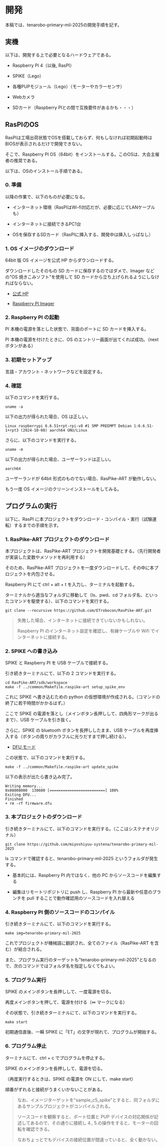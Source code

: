 # 開発

本稿では、tenarobo-primary-mil-2025の開発手順を記す。

## 実機

以下は、開発する上で必要となるハードウェアである。

- Raspberry PI 4（以後, RasPI）

- SPIKE（Lego）

- 各種PUPモジュール（Lego）（モーターやカラーセンサ）

- Webカメラ

- SDカード（Raspberry PIとの間で互換要件があるかも・・・）

## RasPIのOS

RasPIは工場出荷状態でOSを搭載しておらず、何もしなければ初期起動時はBIOSが表示されるだけで開発できない。

そこで、Raspberry PI OS（64bit）をインストールする。このOSは、大会主催者の推奨である。

以下は、OSのインストール手順である。

### 0. 準備

以降の作業で、以下のものが必要になる。

- インターネット環境（RasPIはWi-fi対応だが、必要に応じてLANケーブルも）

- インターネットに接続できるPC1台

- OSを保存するSDカード（RasPIに挿入する、開発中は挿入しっぱなし）

### 1. OS イメージのダウンロード

64bit 版 OS イメージを公式 HP からダウンロードする。

ダウンロードしたそのもの SD カードに保存するのではダメで、Imager などの"OS 焼きこみソフト"を使用して SD カードから立ち上げられるようにしなければならない。

- [公式 HP](https://www.raspberrypi.com/software/operating-systems/)

- [Raspberry PI Imager](https://www.raspberrypi.com/software/)

### 2. Raspberry PI の起動

PI 本機の電源を落とした状態で、背面のポートに SD カードを挿入する。

PI 本機の電源を付けたときに、OS のエントリー画面が出てくれば成功。（next ボタンがある）

### 3. 初期セットアップ

言語・アカウント・ネットワークなどを設定する。

### 4. 確認

以下のコマンドを実行する。

```
uname -a
```

以下の出力が得られた場合、OS は正しい。

```
Linux raspberrypi 6.6.51+rpt-rpi-v8 #1 SMP PREEMPT Debian 1:6.6.51-1+rpt3 (2024-10-08) aarch64 GNU/Linux
```

さらに、以下のコマンドを実行する。

```
uname -m
```

以下の出力が得られた場合、ユーザーランドは正しい。

```
aarch64
```

ユーザーランドが 64bit 形式のものでない場合、RasPike-ART が動作しない。

もう一度 OS イメージのクリーンインストールをしてみる。

## プログラムの実行

以下に、RasPI に本プロジェクトをダウンロード・コンパイル・実行（試験運転）するまでの手順を示す。

### 1. RasPike-ART プロジェクトのダウンロード

本プロジェクトは、RasPike-ART プロジェクトを開発基礎とする。（先行開発者が実装した変数やメソッドを再利用する）

そのため、RasPike-ART プロジェクトを一度ダウンロードして、その中に本プロジェクトを内包させる。

Raspberry PI にて ctrl + alt + t を入力し、ターミナルを起動する。

ターミナルから適当なフォルダに移動して（ls、pwd、cd フォルダ名、といったコマンドを駆使する）、以下のコマンドを実行する。

```
git clone --recursive https://github.com/ETrobocon/RasPike-ART.git
```

> 失敗した場合、インターネットに接続できていないかもしれない。
>
> Raspberry PI のインターネット設定を確認し、有線ケーブルや Wifi でインターネットに接続する。

### 2. SPIKE への書き込み

SPIKE と Raspberry PI を USB ケーブルで接続する。

引き続きターミナルにて、以下の 2 コマンドを実行する。

```
cd RasPike-ART/sdk/workspace
make -f ../common/Makefile.raspike-art setup_spike_env
```

これに SPIKE へ書き込むための python の仮想環境が作成される。（コマンドの終了に若干時間がかかるはず。）

ここで SPIKE の電源を落とし（メインボタン長押しして、四角形マークが出るまで）、USB ケーブルを引き抜く。

さらに、SPIKE の bluetooth ボタンを長押ししたまま、USB ケーブルを再度挿入する（ボタンの周りがカラフルに光りだすまで押し続ける）。

- [DFU モード](https://afrel.co.jp/product/spike/technology-spike/basic/software-basic/54122/)

この状態で、以下のコマンドを実行する。

```
make -f ../common/Makefile.raspike-art update_spike
```

以下の表示が出たら書き込み完了。

```
Writing memory...
0x08008000  130600 [=========================] 100%
Exiting DFU...
Finished
+ rm -rf firmware.dfu
```

### 3. 本プロジェクトのダウンロード

引き続きターミナルにて、以下のコマンドを実行する。（ここはシステナオリジナル）

```
git clone https://github.com/miyoshiyuu-systena/tenarobo-primary-mil-2025
```

ls コマンドで確認すると、tenarobo-primary-mil-2025 というフォルダが発生する。

- 基本的には、Raspberry PI 内ではなく、他の PC からソースコードを編集する

- 編集はリモートリポジトリに push し、Raspberry PI から最新や任意のブランチを pull することで動作確認用のソースコードを入れ替える

### 4. Raspberry PI 側のソースコードのコンパイル

引き続きターミナルにて、以下のコマンドを実行する。

```
make img=tenarobo-primary-mil-2025
```

これでプロジェクトが機械語に翻訳され、全てのファイル（RasPike-ART を含む）が結合される。

また、プログラム実行のターゲットも"tenarobo-primary-mil-2025"となるので、次のコマンドではフォルダ名を指定しなくてもよい。

### 5. プログラム実行

SPIKE のメインボタンを長押しして、一度電源を切る。

再度メインボタンを押して、電源を付ける（∞ マークになる）

その状態で、引き続きターミナルにて、以下のコマンドを実行する。

```
make start
```

初期通信直後、一瞬 SPIKE に「ET」の文字が現れて、プログラムが開始する。

### 6. プログラム停止

ターミナルにて、ctrl + c でプログラムを停止する。

SPIKE のメインボタンを長押しして、電源を切る。

（再度実行するときは、SPIKE の電源を ON にして、make start）

順番がずれると接続がうまくいかないことがある。

> なお、イメージターゲットを"sample_c5_spike"とすると、同フォルダにあるサンプルプロジェクトがコンパイルされる。
>
> ソースコードを観察すると、ポート位置と PUP デバイスの対応関係が記述してあるので、その通りに接続し 4., 5.の操作をすると、モーターの回転を確認できる。
>
> なおちょっとでもデバイスの接続位置が間違っていると、全く動かない。